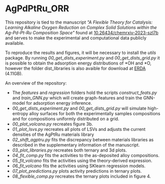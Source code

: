 # AgPdPtRu_ORR

This repository is tied to the manuscript *"A Flexible Theory for Catalysis: Learning Alkaline Oxygen Reduction on Complex Solid Solutions within the Ag-Pd-Pt-Ru Composition Space"* found at [10.26434/chemrxiv-2023-szl7b](https://doi.org/10.26434/chemrxiv-2023-szl7b) and serves to make the experimental and computational data publicly available.

To reproduce the results and figures, it will be necessary to install the *utils* package. By running *00_get_dists_experiment.py* and *00_get_dists_grid.py* it is possible to obtain the adsorption energy distributions of \*OH and \*O, however the folder dist_libraries is also avaible for download at [ERDA](https://sid.erda.dk/cgi-sid/ls.py?share_id=Eh84Rp6A39) (4.11GB).

An overview of the repository:

- The *features* and *regression* folders hold the scripts *construct_feats.py* and *train_GNN.py* which will create graph-features and train the GNN-model for adsorption energy inference.
- *00_get_dists_experiment.py* and *00_get_dists_grid.py* will simulate high-entropy alloy surfaces for both the experimentally samples compositions and for compositions uniformly distributed on a grid.
- *00_plot_volcano.py* recreates figure 3b.
- *01_plot_lsvs.py* recreates all plots of LSVs and adjusts the current densities of the AgPtRu materials library
- *02_shift_agptru.py* fits the discrepancy between materials libraries as described in the supplementary information of the manuscript.
- *03_plot_libraries.py* recreates both ternary and 3d plots.
- *04_fit_comp.py* fits the activities to the as-deposited alloy compositions.
- *05_fit_volcano* fits the activities using the theory-derived expression.
- *06_fit_volcano* fits the activities using SKlearn regression models.
- *07_plot_predictions.py* plots activity predictions in ternary plots.
- *08_flexible_comp.py* recreates the ternary plots included in figure 4.
